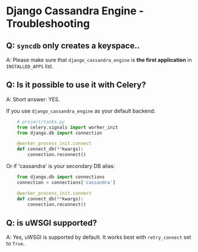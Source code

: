 # Django Cassandra Engine - Troubleshooting

## **Q:  `syncdb` only creates a keyspace..**

A: Please make sure that `django_cassandra_engine` is 
**the first application** in `INSTALLED_APPS` list.

## **Q:  Is it possible to use it with Celery?**

A: Short answer: YES.

If you use `django_cassandra_engine` as your default backend:

``` python
    # project/tasks.py
    from celery.signals import worker_init
    from django.db import connection

    @worker_process_init.connect
    def connect_db(**kwargs):
        connection.reconnect()
```

Or if 'cassandra' is your secondary DB alias:

``` python
    from django.db import connections
    connection = connections['cassandra']

    @worker_process_init.connect
    def connect_db(**kwargs):
        connection.reconnect()
```

## **Q: is uWSGI supported?**

A: Yes, uWSGI is supported by default. 
It works best with `retry_connect` set to `True`.
